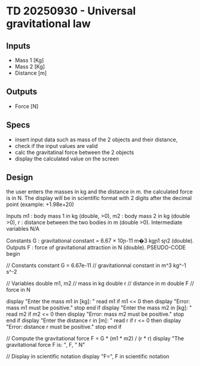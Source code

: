 # TD 20250930 - Universal gravitational law

## Inputs
- Mass 1 [Kg]
- Mass 2 [Kg]
- Distance [m]

## Outputs
- Force [N]


## Specs
- insert input data such as mass of the 2 objects and their distance,
- check if the input values are valid
- calc the gravitatinal force between the 2 objects
- display the calculated value on the screen

## Design
the user enters the masses in kg and the distance in m.
the calculated force is in N.
The display will be in scientific format with 2 digits after the decimal point (example: +1.98e+20)

Inputs
m1 : body mass 1 in kg (double, >0),
m2 : body mass 2 in kg (double >0),
r : distance between the two bodies in m (double >0).
Intermediate variables
N/A

Constants
G : gravitational constant = 6.67 × 10ɲ-11 m�3 kgɲ1 sɲ2 (double).
Outputs
F : force of gravitational attraction in N (double).
PSEUDO-CODE
begin

// Constants
constant G = 6.67e-11 // gravitationnal constant in m^3 kg^-1 s^-2

// Variables
double m1, m2 // mass in kg
double r // distance in m
double F // force in N

display "Enter the mass m1 in [kg]: "
read m1
if m1 <= 0 then
  display "Error: mass m1 must be positive."
  stop
end if
display "Enter the mass m2 in [kg]: "
read m2
if m2 <= 0 then
  display "Error: mass m2 must be positive."
  stop
end if
display "Enter the distance r in [m]: "
read r
if r <= 0 then
  display "Error: distance r must be positive."
  stop
end if

// Compute the gravitational force
F = G * (m1 * m2) / (r * r)
display "The gravitational force F is: ", F, " N"

// Display in scientific notation
display "F=", F in scientific notation 